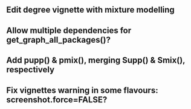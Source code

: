 ## Edit degree vignette with mixture modelling

## Allow multiple dependencies for get_graph_all_packages()?

## Add pupp() & pmix(), merging Supp() & Smix(), respectively

## Fix vignettes warning in some flavours: screenshot.force=FALSE?